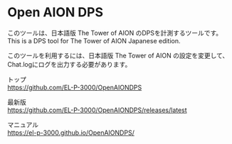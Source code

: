 # Open AION DPS

このツールは、日本語版 The Tower of AION のDPSを計測するツールです。  
This is a DPS tool for The Tower of AION Japanese edition.

このツールを利用するには、日本語版 The Tower of AION の設定を変更して、Chat.logにログを出力する必要があります。

トップ  
https://github.com/EL-P-3000/OpenAIONDPS

最新版  
https://github.com/EL-P-3000/OpenAIONDPS/releases/latest

マニュアル  
https://el-p-3000.github.io/OpenAIONDPS/
